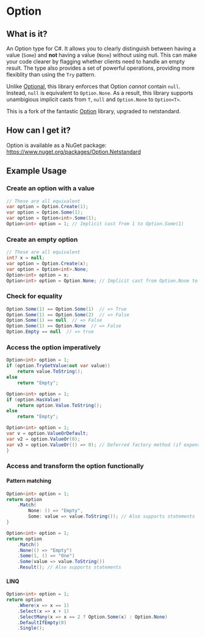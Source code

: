 Option
======

What is it?
-----------

An Option type for C#. It allows you to clearly distinguish between having a value (`Some`) and __not__ having a value (`None`) without using null. 
This can make your code clearer by flagging whether clients need to handle an empty result.
The type also provides a set of powerful operations, providing more flexiblity than using the `Try` pattern. 

Unlike [Optional](https://github.com/nlkl/Optional), this library enforces that Option _cannot_ contain `null`. Instead, `null` is equivalent to `Option.None`.
As a result, this library supports unambigious implicit casts from `T`, `null` and `Option.None` to `Option<T>`.

This is a fork of the fantastic [Option](https://github.com/tejacques/Option) library, upgraded to netstandard.

How can I get it?
-----------------

Option is available as a NuGet package: https://www.nuget.org/packages/Option.Netstandard

Example Usage
-------------

### Create an option with a value ###
```csharp
// These are all equivalent
var option = Option.Create(1);
var option = Option.Some(1);
var option = Option<int>.Some(1);
Option<int> option = 1; // Implicit cast from 1 to Option.Some(1)
```

### Create an empty option ###
```csharp
// These are all equivalent
int? x = null;
var option = Option.Create(x);
var option = Option<int>.None;
Option<int> option = x;
Option<int> option = Option.None; // Implicit cast from Option.None to Option<int>.None
```

### Check for equality ###
```csharp
Option.Some(1) == Option.Some(1)  // => True
Option.Some(1) == Option.Some(2)  // => False
Option.Some(1) == null  // => False
Option.Some(1) == Option.None  // => False
Option.Empty == null  // => true
```

### Access the option imperatively ###
```csharp
Option<int> option = 1;
if (option.TryGetValue(out var value))
    return value.ToString();
else
    return "Empty";
```

```csharp
Option<int> option = 1;
if (option.HasValue)
    return option.Value.ToString();
else
    return "Empty";
```

```csharp
Option<int> option = 1;
var v = option.ValueOrDefault;
var v2 = option.ValueOr(0);
var v3 = option.ValueOr(() => 0); // Deferred factory method (if expensive)
}
```

### Access and transform the option functionally ###

#### Pattern matching ####

```csharp
Option<int> option = 1;
return option
    .Match(
        None: () => "Empty",
        Some: value => value.ToString()); // Also supports statements
}
```

``` csharp
Option<int> option = 1;
return option
    .Match()
    .None(() => "Empty")
    .Some(1, () => "One")
    .Some(value => value.ToString())
    .Result(); // Also supports statements
```

#### LINQ ####

``` csharp
Option<int> option = 1;
return option
    .Where(x => x == 1)
    .Select(x => x + 1)
    .SelectMany(x => x == 2 ? Option.Some(x) : Option.None)
    .DefaultIfEmpty(0)
    .Single();
```